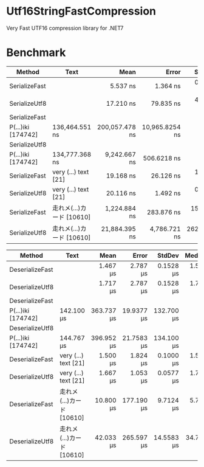 # Utf16StringFastCompression

Very Fast UTF16 compression library for .NET7

# Benchmark

|        Method |                 Text |           Mean |          Error |         StdDev |
|-------------- |--------------------- |---------------:|---------------:|---------------:|
| SerializeFast |                      |       5.537 ns |       1.364 ns |      0.0747 ns |
| SerializeUtf8 |                      |      17.210 ns |      79.835 ns |      4.3760 ns |
| SerializeFast | 
P(...)iki [174742] | 136,464.551 ns | 200,057.478 ns | 10,965.8254 ns |
| SerializeUtf8 | 
P(...)iki [174742] | 134,777.368 ns |   9,242.667 ns |    506.6218 ns |
| SerializeFast | very (...) text [21] |      19.168 ns |      26.126 ns |      1.4320 ns |
| SerializeUtf8 | very (...) text [21] |      20.116 ns |       1.492 ns |      0.0818 ns |
| SerializeFast |  走れメ(...)カード [10610] |   1,224.884 ns |     283.876 ns |     15.5602 ns |
| SerializeUtf8 |  走れメ(...)カード [10610] |  21,884.395 ns |   4,786.721 ns |    262.3763 ns |

|          Method |                 Text |       Mean |      Error |     StdDev |     Median |
|---------------- |--------------------- |-----------:|-----------:|-----------:|-----------:|
| DeserializeFast |                      |   1.467 μs |   2.787 μs |  0.1528 μs |   1.500 μs |
| DeserializeUtf8 |                      |   1.717 μs |   2.787 μs |  0.1528 μs |   1.750 μs |
| DeserializeFast | 
P(...)iki [174742] | 142.100 μs | 363.737 μs | 19.9377 μs | 132.700 μs |
| DeserializeUtf8 | 
P(...)iki [174742] | 144.767 μs | 396.952 μs | 21.7583 μs | 134.100 μs |
| DeserializeFast | very (...) text [21] |   1.500 μs |   1.824 μs |  0.1000 μs |   1.500 μs |
| DeserializeUtf8 | very (...) text [21] |   1.667 μs |   1.053 μs |  0.0577 μs |   1.700 μs |
| DeserializeFast |  走れメ(...)カード [10610] |  10.800 μs | 177.190 μs |  9.7124 μs |   5.700 μs |
| DeserializeUtf8 |  走れメ(...)カード [10610] |  42.033 μs | 265.597 μs | 14.5583 μs |  34.700 μs |